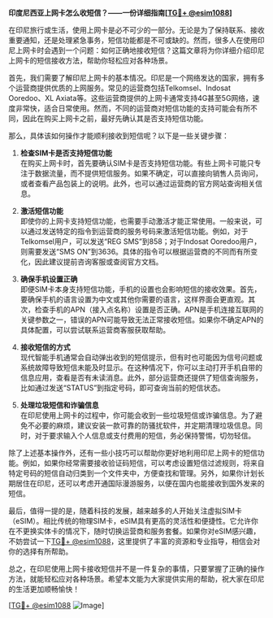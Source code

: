 **印度尼西亚上网卡怎么收短信？——一份详细指南[[TG💪+ @esim1088](https://t.me/s/esim1088)]**

在印尼旅行或生活，使用上网卡是必不可少的一部分。无论是为了保持联系、接收重要通知，还是处理紧急事务，短信功能都是不可或缺的。然而，很多人在使用印尼上网卡时会遇到一个问题：如何正确地接收短信？这篇文章将为你详细介绍印尼上网卡的短信接收方法，帮助你轻松应对各种场景。

首先，我们需要了解印尼上网卡的基本情况。印尼是一个网络发达的国家，拥有多个运营商提供优质的上网服务。常见的运营商包括Telkomsel、Indosat Ooredoo、XL Axiata等。这些运营商提供的上网卡通常支持4G甚至5G网络，速度非常快，适合日常使用。然而，不同的运营商对短信功能的支持可能会有所不同，因此在购买上网卡之前，最好先确认其是否支持短信功能。

那么，具体该如何操作才能顺利接收到短信呢？以下是一些关键步骤：

1. **检查SIM卡是否支持短信功能**  
   在购买上网卡时，首先要确认SIM卡是否支持短信功能。有些上网卡可能只专注于数据流量，而不提供短信服务。如果不确定，可以直接向销售人员询问，或者查看产品包装上的说明。此外，也可以通过运营商的官方网站查询相关信息。

2. **激活短信功能**  
   即使你的上网卡支持短信功能，也需要手动激活才能正常使用。一般来说，可以通过发送特定的指令到运营商的服务号码来激活短信功能。例如，对于Telkomsel用户，可以发送“REG SMS”到858；对于Indosat Ooredoo用户，则需要发送“SMS ON”到3636。具体的指令可以根据运营商的不同而有所变化，因此建议提前咨询客服或查阅官方文档。

3. **确保手机设置正确**  
   即便SIM卡本身支持短信功能，手机的设置也会影响短信的接收效果。首先，要确保手机的语言设置为中文或其他你需要的语言，这样界面会更直观。其次，检查手机的APN（接入点名称）设置是否正确。APN是手机连接互联网的关键参数之一，错误的APN可能导致无法正常接收短信。如果你不确定APN的具体配置，可以尝试联系运营商客服获取帮助。

4. **接收短信的方式**  
   现代智能手机通常会自动弹出收到的短信提示，但有时也可能因为信号问题或系统故障导致短信未能及时显示。在这种情况下，你可以主动打开手机自带的信息应用，查看是否有未读消息。此外，部分运营商还提供了短信查询服务，比如通过发送“STATUS”到指定号码，即可查询当前的短信状态。

5. **处理垃圾短信和诈骗信息**  
   在印尼使用上网卡的过程中，你可能会收到一些垃圾短信或诈骗信息。为了避免不必要的麻烦，建议安装一款可靠的防骚扰软件，并定期清理垃圾信息。同时，对于要求输入个人信息或支付费用的短信，务必保持警惕，切勿轻信。

除了上述基本操作外，还有一些小技巧可以帮助你更好地利用印尼上网卡的短信功能。例如，如果你经常需要接收验证码短信，可以考虑设置短信过滤规则，将来自特定号码的短信自动归类到一个文件夹中，方便查找和管理。另外，如果你计划长期居住在印尼，还可以考虑开通国际漫游服务，以便在国内也能接收到国外发来的短信。

最后，值得一提的是，随着科技的发展，越来越多的人开始关注虚拟SIM卡（eSIM）。相比传统的物理SIM卡，eSIM具有更高的灵活性和便捷性。它允许你在不更换实体卡的情况下，随时切换运营商和服务套餐。如果你对eSIM感兴趣，不妨尝试一下[TG💪+ @esim1088](https://t.me/s/esim1088)，这里提供了丰富的资源和专业指导，相信会对你的选择有所帮助。

总之，在印尼使用上网卡接收短信并不是一件复杂的事情，只要掌握了正确的操作方法，就能轻松应对各种场景。希望本文能为大家提供实用的帮助，祝大家在印尼的生活更加顺畅愉快！  

[[TG💪+ @esim1088](https://t.me/s/esim1088) ![Image](https://i.postimg.cc/4NQfJmqS/Snipaste-2025-05-13-00-14-12.png)]